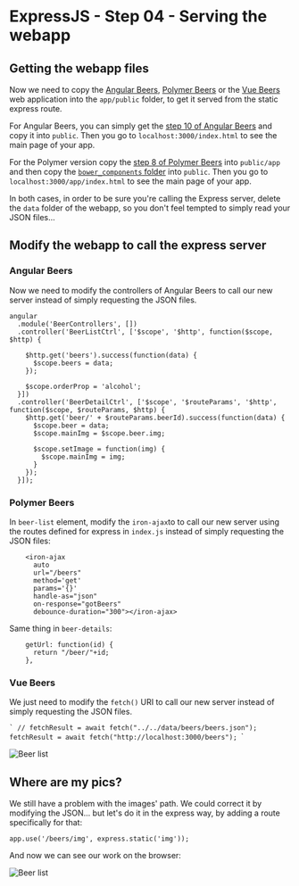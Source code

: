 # ExpressJS - Step 04 - Serving the webapp

## Getting the webapp files

Now we need to copy the [Angular Beers](https://github.com/LostInBrittany/angular-beers), [Polymer Beers](https://github.com/LostInBrittany/polymer-beers) or the [Vue Beers](https://github.com/LostInBrittany/vue-beers) web application into the `app/public` folder, to get it served from the static express route.

For Angular Beers, you can simply get the [step 10 of Angular Beers](https://github.com/LostInBrittany/angular-beers/tree/master/step-10) and copy it into `public`. Then you go to `localhost:3000/index.html` to see the main page of your app.

For the Polymer version copy the [step 8 of Polymer Beers](https://github.com/LostInBrittany/polymer-beers/tree/master/step-08) into `public/app` and then copy the [`bower_components` folder](https://github.com/LostInBrittany/angular-beers/tree/master/bower_components) into `public`. Then you go to `localhost:3000/app/index.html` to see the main page of your app.

In both cases, in order to be sure you're calling the Express server, delete the `data` folder of the webapp, so you don't feel tempted to simply read your JSON files...

## Modify the webapp to call the express server

### Angular Beers

Now we need to modify the controllers of Angular Beers to call our new server instead of simply requesting the JSON files.

    angular
      .module('BeerControllers', [])
      .controller('BeerListCtrl', ['$scope', '$http', function($scope, $http) {

        $http.get('beers').success(function(data) {
          $scope.beers = data;
        });

        $scope.orderProp = 'alcohol';
      }])
      .controller('BeerDetailCtrl', ['$scope', '$routeParams', '$http', function($scope, $routeParams, $http) {
        $http.get('beer/' + $routeParams.beerId).success(function(data) {
          $scope.beer = data;      
          $scope.mainImg = $scope.beer.img;

          $scope.setImage = function(img) {
            $scope.mainImg = img;
          }
        });
      }]);


### Polymer Beers

In `beer-list` element, modify the `iron-ajax`to to call our new server using the routes defined for express in `index.js` instead of simply requesting the JSON files:

```
    <iron-ajax
      auto
      url="/beers"
      method='get'
      params='{}'
      handle-as="json"
      on-response="gotBeers"
      debounce-duration="300"></iron-ajax>
```

Same thing in `beer-details`:

```
    getUrl: function(id) {
      return "/beer/"+id;
    },
```

### Vue Beers

We just need to modify the `fetch()` URI to call our new server instead of simply requesting the JSON files.

``̀ 
    // fetchResult = await fetch("../../data/beers/beers.json");
    fetchResult = await fetch("http://localhost:3000/beers");
``̀ 

![Beer list](/assets/step-04-beerlist-withoutpics.png)

## Where are my pics?

We still have a problem with the images' path. We could correct it by modifying the JSON... but let's do it in the express way, by adding a route specifically for that:


    app.use('/beers/img', express.static('img'));      


And now we can see our work on the browser:


![Beer list](/assets/step-04-beerlist.png)
